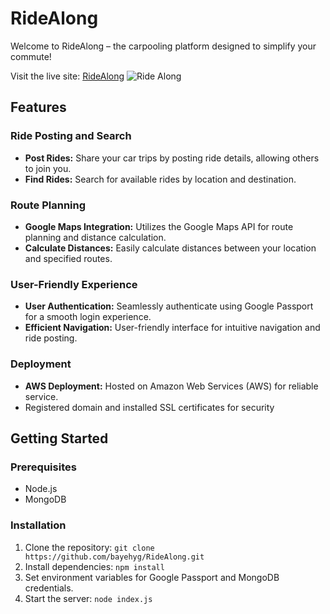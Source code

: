 # RideAlong

Welcome to RideAlong – the carpooling platform designed to simplify your commute!

Visit the live site: [RideAlong](https://rideealong.co)
![Ride Along]([image_URL](https://yonatanbayeh.netlify.app/resources/ridealong.png))


## Features

### Ride Posting and Search
- **Post Rides:** Share your car trips by posting ride details, allowing others to join you.
- **Find Rides:** Search for available rides by location and destination.

### Route Planning
- **Google Maps Integration:** Utilizes the Google Maps API for route planning and distance calculation.
- **Calculate Distances:** Easily calculate distances between your location and specified routes.

### User-Friendly Experience
- **User Authentication:** Seamlessly authenticate using Google Passport for a smooth login experience.
- **Efficient Navigation:** User-friendly interface for intuitive navigation and ride posting.

### Deployment
- **AWS Deployment:** Hosted on Amazon Web Services (AWS) for reliable service.
- Registered domain and installed SSL certificates for security

## Getting Started

### Prerequisites
- Node.js
- MongoDB

### Installation
1. Clone the repository: `git clone https://github.com/bayehyg/RideAlong.git`
2. Install dependencies: `npm install`
3. Set environment variables for Google Passport and MongoDB credentials.
4. Start the server: `node index.js`

